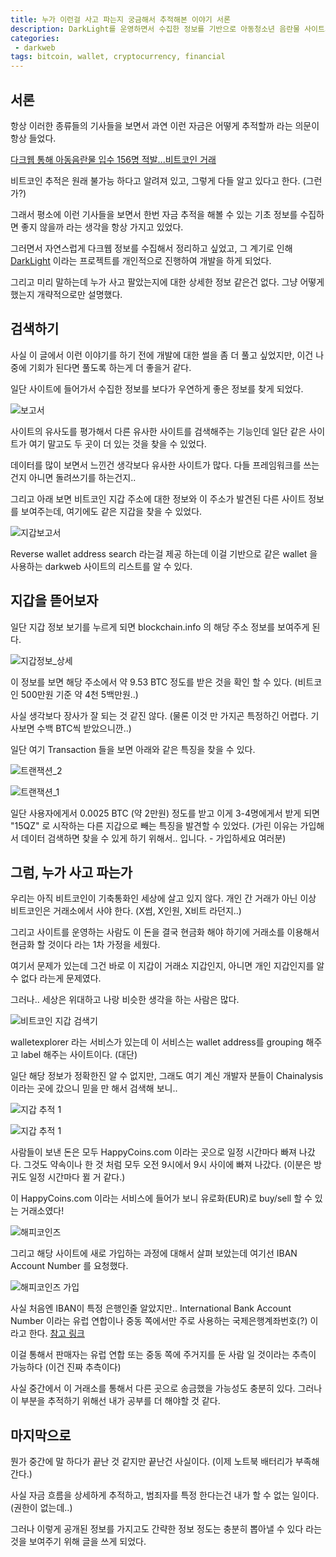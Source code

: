 ```yaml
---
title: 누가 이런걸 사고 파는지 궁금해서 추적해본 이야기 서론
description: DarkLight를 운영하면서 수집한 정보를 기반으로 아동청소년 음란물 사이트의 자금 흐름 추적기의 서론
categories:
 - darkweb
tags: bitcoin, wallet, cryptocurrency, financial
---
```




## 서론

항상 이러한 종류들의 기사들을 보면서 과연 이런 자금은 어떻게 추적할까 라는 의문이 항상 들었다.

[다크웹 통해 아동음란물 입수 156명 적발...비트코인 거래](https://www.boannews.com/media/view.asp?idx=68989)

비트코인 추적은 원래 불가능 하다고 알려져 있고, 그렇게 다들 알고 있다고 한다. (그런가?)

그래서 평소에 이런 기사들을 보면서 한번 자금 추적을 해볼 수 있는 기초 정보를 수집하면 좋지 않을까 라는 생각을 항상 가지고 있었다.

그러면서 자연스럽게 다크웹 정보를 수집해서 정리하고 싶었고, 그 계기로 인해 [DarkLight](https://darklight.kr) 이라는 프로젝트를 개인적으로 진행하여 개발을 하게 되었다.

그리고 미리 말하는데 누가 사고 팔았는지에 대한 상세한 정보 같은건 없다. 그냥 어떻게 했는지 개략적으로만 설명했다.



## 검색하기

사실 이 글에서 이런 이야기를 하기 전에 개발에 대한 썰을 좀 더 풀고 싶었지만, 이건 나중에 기회가 된다면 풀도록 하는게 더 좋을거 같다.

일단 사이트에 들어가서 수집한 정보를 보다가 우연하게 좋은 정보를 찾게 되었다.

![보고서](/assets/images/posts/dl_report_basic.png)

사이트의 유사도를 평가해서 다른 유사한 사이트를 검색해주는 기능인데 일단 같은 사이트가 여기 말고도 두 곳이 더 있는 것을 찾을 수 있었다.

데이터를 많이 보면서 느낀건 생각보다 유사한 사이트가 많다. 다들 프레임워크를 쓰는건지 아니면 돌려쓰기를 하는건지..

그리고 아래 보면 비트코인 지갑 주소에 대한 정보와 이 주소가 발견된 다른 사이트 정보를 보여주는데, 여기에도 같은 지갑을 찾을 수 있었다.

![지갑보고서](/assets/images/posts/dl_report_wallet.png)

Reverse wallet address search 라는걸 제공 하는데 이걸 기반으로 같은 wallet 을 사용하는 darkweb 사이트의 리스트를 알 수 있다.



## 지갑을 뜯어보자

일단 지갑 정보 보기를 누르게 되면 blockchain.info 의 해당 주소 정보를 보여주게 된다.

![지갑정보_상세](/assets/images/posts/dl_wallet_info.png)

이 정보를 보면 해당 주소에서 약 9.53 BTC 정도를 받은 것을 확인 할 수 있다. (비트코인 500만원 기준 약 4천 5백만원..)

사실 생각보다 장사가 잘 되는 것 같진 않다. (물론 이것 만 가지곤 특정하긴 어렵다. 기사보면 수백 BTC씩 받았으니깐..)

일단 여기 Transaction 들을 보면 아래와 같은 특징을 찾을 수 있다.

![트랜잭션_2](/assets/images/posts/dl_transactions_2.png)

![트랜잭션_1](/assets/images/posts/dl_transactions_1.png)

일단 사용자에게서 0.0025 BTC (약 2만원) 정도를 받고 이게 3-4명에게서 받게 되면 "15QZ" 로 시작하는 다른 지갑으로 빼는 특징을 발견할 수 있었다. (가린 이유는 가입해서 데이터 검색하면 찾을 수 있게 하기 위해서.. 입니다. - 가입하세요 여러분)



## 그럼, 누가 사고 파는가

우리는 아직 비트코인이 기축통화인 세상에 살고 있지 않다. 개인 간 거래가 아닌 이상 비트코인은 거래소에서 사야 한다. (X썸, X인원, X비트 라던지..)

그리고 사이트를 운영하는 사람도 이 돈을 결국 현금화 해야 하기에 거래소를 이용해서 현금화 할 것이다 라는 1차 가정을 세웠다.

여기서 문제가 있는데 그건 바로 이 지갑이 거래소 지갑인지, 아니면 개인 지갑인지를 알 수 없다 라는게 문제였다.



그러나.. 세상은 위대하고 나랑 비슷한 생각을 하는 사람은 많다.

![비트코인 지갑 검색기](/assets/images/posts/dl_wallet_explorer.png)

walletexplorer 라는 서비스가 있는데 이 서비스는 wallet address를 grouping 해주고 label 해주는 사이트이다. (대단)

일단 해당 정보가 정확한진 알 수 없지만, 그래도 여기 계신 개발자 분들이 Chainalysis 이라는 곳에 갔으니 믿을 만 해서 검색해 보니..



![지갑 추적 1](/assets/images/posts/dl_wallet_output_1.png)

![지갑 추적 1](/assets/images/posts/dl_wallet_output_2.png)

사람들이 보낸 돈은 모두 HappyCoins.com 이라는 곳으로 일정 시간마다 빠져 나갔다. 그것도 약속이나 한 것 처럼 모두 오전 9시에서 9시 사이에 빠져 나갔다. (이분은 방귀도 일정 시간마다 뀔 거 같다.)

이 HappyCoins.com 이라는 서비스에 들어가 보니 유로화(EUR)로 buy/sell 할 수 있는 거래소였다!

![해피코인즈](/assets/images/posts/dl_happycoins.png)

그리고 해당 사이트에 새로 가입하는 과정에 대해서 살펴 보았는데 여기선 IBAN Account Number 를 요청했다.

![해피코인즈 가입](/assets/images/posts/dl_happycoins_join.png)

사실 처음엔 IBAN이 특정 은행인줄 알았지만.. International Bank Account Number 이라는 유럽 연합이나 중동 쪽에서만 주로 사용하는 국제은행계좌번호(?) 이라고 한다. [참고 링크](https://en.wikipedia.org/wiki/International_Bank_Account_Number)

이걸 통해서 판매자는 유럽 연합 또는 중동 쪽에 주거지를 둔 사람 일 것이라는 추측이 가능하다 (이건 진짜 추측이다)

사실 중간에서 이 거래소를 통해서 다른 곳으로 송금했을 가능성도 충분히 있다. 그러나 이 부분을 추적하기 위해선 내가 공부를 더 해야할 것 같다.



## 마지막으로

뭔가 중간에 말 하다가 끝난 것 같지만 끝난건 사실이다. (이제 노트북 배터리가 부족해 간다.)

사실 자금 흐름을 상세하게 추적하고, 범죄자를 특정 한다는건 내가 할 수 없는 일이다. (권한이 없는데..)

그러나 이렇게 공개된 정보를 가지고도 간략한 정보 정도는 충분히 뽑아낼 수 있다 라는 것을 보여주기 위해 글을 쓰게 되었다.

